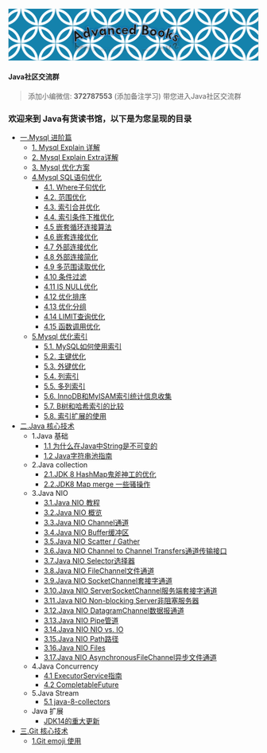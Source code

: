 ![GitLogo](doc/book.jpg)

#### Java社区交流群
> 添加小编微信: **372787553** (添加备注学习) 带您进入Java社区交流群

### 欢迎来到 Java有货读书馆，以下是为您呈现的目录

- [一.Mysql 进阶篇](mysql/README.md)
    - [1. Mysql Explain 详解](mysql/book/Explain.md)
    - [2. Mysql Explain Extra详解](mysql/book/Extra.md)
    - [3. Mysql 优化方案](mysql/book/优化方案.md)
    - [4.Mysql SQL语句优化](mysql/book/sql优化/优化SQL语句.md)
        - [4.1. Where子句优化](mysql/book/sql优化/WHERE子句优化.md)
        - [4.2. 范围优化](mysql/book/sql优化/范围优化.md)
        - [4.3. 索引合并优化](mysql/book/sql优化/索引合并优化.md)
        - [4.4. 索引条件下推优化](mysql/book/sql优化/索引条件下推优化.md)
        - [4.5 嵌套循环连接算法](mysql/book/sql优化/嵌套循环连接算法.md)
        - [4.6 嵌套连接优化](mysql/book/sql优化/嵌套连接接优化.md)
        - [4.7 外部连接优化](mysql/book/sql优化/外部连接优化.md)
        - [4.8 外部连接简化](mysql/book/sql优化/外部连接简化.md)
        - [4.9 多范围读取优化](mysql/book/sql优化/多范围读取优化.md)
        - [4.10 条件过滤](mysql/book/sql优化/条件过滤.md)
        - [4.11 IS NULL优化](mysql/book/sql优化/ISNULL优化.md)
        - [4.12 优化排序](mysql/book/sql优化/优化排序.md)
        - [4.13 优化分组](mysql/book/sql优化/优化分组.md)
        - [4.14 LIMIT查询优化](mysql/book/sql优化/LIMIT查询优化.md)
        - [4.15 函数调用优化](mysql/book/sql优化/函数调用优化.md)
    - [5.Mysql 优化索引](mysql/book/索引优化/优化索引.md)
        - [5.1. MySQL如何使用索引](mysql/book/索引优化/MySQL如何使用索引.md)
        - [5.2. 主键优化](mysql/book/索引优化/主键优化.md)
        - [5.3. 外键优化](mysql/book/索引优化/外键优化.md)
        - [5.4. 列索引](mysql/book/索引优化/列索引.md)
        - [5.5. 多列索引](mysql/book/索引优化/多列索引.md)
        - [5.6. InnoDB和MyISAM索引统计信息收集](mysql/book/索引优化/InnoDB和MyISAM索引统计信息收集.md)
        - [5.7. B树和哈希索引的比较](mysql/book/索引优化/B树和哈希索引的比较.md)
        - [5.8. 索引扩展的使用](mysql/book/索引优化/索引扩展的使用.md)
- [二.Java 核心技术](java/README.md)
    - 1.Java 基础
        - [1.1 为什么在Java中String是不可变的](java/base/String.md)
        - [1.2 Java字符串池指南](java/base/StringPool.md)
    - 2.Java collection
        - [2.1.JDK 8 HashMap鬼斧神工的优化](https://blog.csdn.net/weixin_38937840/article/details/106805496)
        - [2.2.JDK8 Map merge 一些骚操作](java/collection/map/map_merge.md)
    - 3.Java NIO
        - [3.1.Java NIO 教程](java/nio/JavaNIO教程.md)    
        - [3.2.Java NIO 概览](java/nio/JavaNIO概览.md)    
        - [3.3.Java NIO Channel通道](java/nio/Channel通道.md)    
        - [3.4.Java NIO Buffer缓冲区](java/nio/Buffer缓冲区.md)    
        - [3.5.Java NIO Scatter / Gather](java/nio/ScatterGather.md)    
        - [3.6.Java NIO Channel to Channel Transfers通道传输接口](java/nio/Transfers通道传输接口.md)    
        - [3.7.Java NIO Selector选择器](java/nio/Selector选择器.md)    
        - [3.8.Java NIO FileChannel文件通道](java/nio/FileChannel文件通道.md)    
        - [3.9.Java NIO SocketChannel套接字通道](java/nio/SocketChannel套接字通道.md)    
        - [3.10.Java NIO ServerSocketChannel服务端套接字通道](java/nio/ServerSocketChannel服务端套接字通道.md)    
        - [3.11.Java NIO Non-blocking Server非阻塞服务器](java/nio/Server非阻塞服务器.md)    
        - [3.12.Java NIO DatagramChannel数据报通道](java/nio/DatagramChannel数据报通道.md)    
        - [3.13.Java NIO Pipe管道](java/nio/Pipe管道.md)    
        - [3.14.Java NIO NIO vs. IO](java/nio/NIOvsIO.md)    
        - [3.15.Java NIO Path路径](java/nio/Path路径.md)    
        - [3.16.Java NIO Files](java/nio/Files.md)    
        - [3.17.Java NIO AsynchronousFileChannel异步文件通道](java/nio/AsynchronousFileChannel异步文件通道.md)  
    - 4.Java Concurrency
         - [4.1 ExecutorService指南](java/concurrency/ExecutorService指南.md)  
         - [4.2 CompletableFuture](https://blog.csdn.net/weixin_38937840/article/details/105046588) 
    - 5.Java Stream  
         - [5.1 java-8-collectors](java/stream/collectors.md)     
    - Java 扩展 
        - [JDK14的重大更新](https://blog.csdn.net/weixin_38937840/article/details/105054595)
- [三.Git 核心技术](git/README.md)
    - [1.Git emoji 使用](git/emoji/emoji.md)